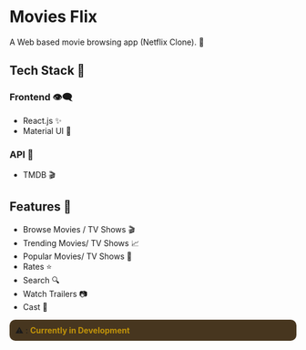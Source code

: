 # Movies Flix

A Web based movie browsing app (Netflix Clone). 🎥

## Tech Stack 🥪
### Frontend 👁‍🗨
- React.js ✨
- Material UI 🌟

### API 🔗
- TMDB 🎬

## Features 🚀
- Browse Movies / TV Shows 🎬
- Trending Movies/ TV Shows 📈
- Popular Movies/ TV Shows 🥤
- Rates ⭐
- Search 🔍
- Watch Trailers 📷
- Cast 🤵

<div style="padding:10px; background:hsl(35, 40%, 20%);border-radius:10px;">
⚠ : <b style="color:hsl(45, 90%, 40%)">Currently in Development</b>
</div>